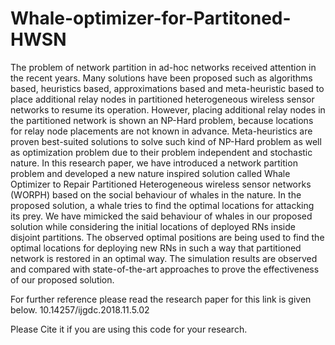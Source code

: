 # Whale-optimizer-for-Partitoned-HWSN
The problem of network partition in ad-hoc networks received attention in the recent years. Many solutions have been proposed such as algorithms based, heuristics based, approximations based and meta-heuristic based to place additional relay nodes in partitioned heterogeneous wireless sensor networks to resume its operation. However, placing additional relay nodes in the partitioned network is shown an NP-Hard problem, because locations for relay node placements are not known in advance. Meta-heuristics are proven best-suited solutions to solve such kind of NP-Hard problem as well as optimization problem due to their problem independent and stochastic nature. In this research paper, we have introduced a network partition problem and developed a new nature inspired solution called Whale Optimizer to Repair Partitioned Heterogeneous wireless sensor networks (WORPH) based on the social behaviour of whales in the nature. In the proposed solution, a whale tries to find the optimal locations for attacking its prey. We have mimicked the said behaviour of whales in our proposed solution while considering the initial locations of deployed RNs inside disjoint partitions. The observed optimal positions are being used to find the optimal locations for deploying new RNs in such a way that partitioned network is restored in an optimal way. The simulation results are observed and compared with state-of-the-art approaches to prove the effectiveness of our proposed solution.

For further reference please read the research paper for this link is given below.
10.14257/ijgdc.2018.11.5.02


Please Cite it if you are using this code for your research.

